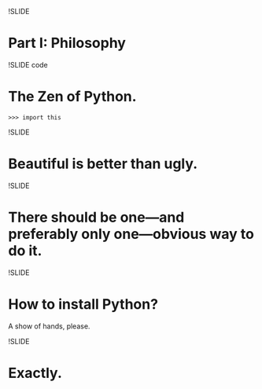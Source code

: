 !SLIDE
# Part I: Philosophy

!SLIDE code
# The Zen of Python.
    >>> import this

!SLIDE
# Beautiful is better than ugly.


!SLIDE
# There should be one—and preferably only one—obvious way to do it.


!SLIDE
# How to install Python?

A show of hands, please.


!SLIDE
# Exactly.